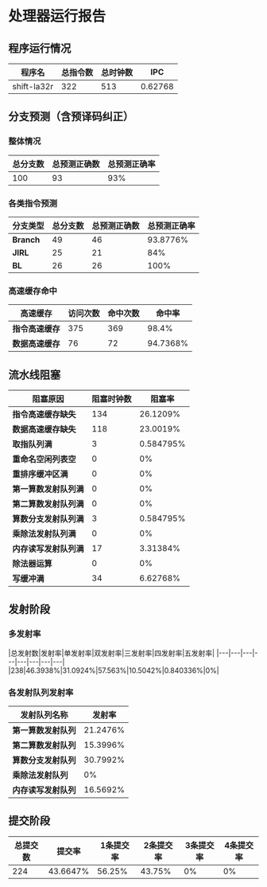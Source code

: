 # 处理器运行报告
## 程序运行情况
|程序名|总指令数|总时钟数|IPC|
|---|---|---|---|
|shift-la32r|322|513|0.62768|

## 分支预测（含预译码纠正）
### 整体情况
|总分支数|总预测正确数|总预测正确率|
|---|---|---|
|100|93|93%|

### 各类指令预测
|分支类型|总分支数|总预测正确数|总预测正确率|
|---|---|---|---|
|**Branch**| 49 | 46 | 93.8776%|
|**JIRL**| 25 | 21 | 84%|
|**BL**| 26 | 26 | 100%|

### 高速缓存命中
|高速缓存|访问次数|命中次数|命中率|
|---|---|---|---|
|**指令高速缓存**| 375 | 369 | 98.4%|
|**数据高速缓存**| 76 | 72 | 94.7368%|
## 流水线阻塞
|阻塞原因|阻塞时钟数|阻塞率|
|---|---|---|
|**指令高速缓存缺失**| 134 | 26.1209%|
|**数据高速缓存缺失**| 118 | 23.0019%|
|**取指队列满**| 3 | 0.584795%|
|**重命名空闲列表空**|0 | 0%|
|**重排序缓冲区满**|0 | 0%|
|**第一算数发射队列满**|0 | 0%|
|**第二算数发射队列满**|0 | 0%|
|**算数分支发射队列满**|3 | 0.584795%|
|**乘除法发射队列满**|0 | 0%|
|**内存读写发射队列满**|17 | 3.31384%|
|**除法器运算**|0 | 0%|
|**写缓冲满**|34 | 6.62768%|

## 发射阶段
### 多发射率
|总发射数|发射率|单发射率|双发射率|三发射率|四发射率|五发射率|
|---|---|---|---|---|---|---|---|
|238|46.3938%|31.0924%|57.563%|10.5042%|0.840336%|0%|

### 各发射队列发射率
|发射队列名称|发射率|
|---|---|
|**第一算数发射队列**|21.2476%|
|**第二算数发射队列**|15.3996%|
|**算数分支发射队列**|30.7992%|
|**乘除法发射队列**|0%|
|**内存读写发射队列**|16.5692%|

## 提交阶段
|总提交数|提交率|1条提交率|2条提交率|3条提交率|4条提交率|
|---|---|---|---|---|---|
|224|43.6647%|56.25%|43.75%|0%|0%|

